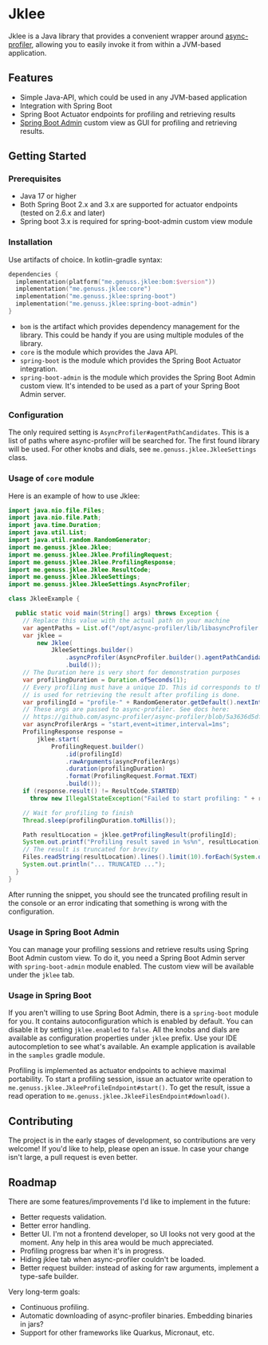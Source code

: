 # Jklee

Jklee is a Java library that provides a convenient wrapper
around [async-profiler](https://github.com/async-profiler/async-profiler), allowing you to easily
invoke it from within a JVM-based application.

## Features

* Simple Java-API, which could be used in any JVM-based application
* Integration with Spring Boot
* Spring Boot Actuator endpoints for profiling and retrieving results
* [Spring Boot Admin](https://github.com/codecentric/spring-boot-admin) custom view as GUI for
  profiling and retrieving results.

## Getting Started

### Prerequisites

* Java 17 or higher
* Both Spring Boot 2.x and 3.x are supported for actuator endpoints (tested on 2.6.x and later)
* Spring boot 3.x is required for spring-boot-admin custom view module

### Installation

Use artifacts of choice. In kotlin-gradle syntax:

```kotlin
dependencies {
  implementation(platform("me.genuss.jklee:bom:$version"))
  implementation("me.genuss.jklee:core")
  implementation("me.genuss.jklee:spring-boot")
  implementation("me.genuss.jklee:spring-boot-admin")
}
```

* `bom` is the artifact which provides dependency management for the library.
  This could be handy if you are using multiple modules of the library.
* `core` is the module which provides the Java API.
* `spring-boot` is the module which provides the Spring Boot Actuator integration.
* `spring-boot-admin` is the module which provides the Spring Boot Admin custom view.
  It's intended to be used as a part of your Spring Boot Admin server.

### Configuration

The only required setting is `AsyncProfiler#agentPathCandidates`.
This is a list of paths where async-profiler will be searched for.
The first found library will be used.
For other knobs and dials, see `me.genuss.jklee.JkleeSettings` class.

### Usage of `core` module

Here is an example of how to use Jklee:

```java
import java.nio.file.Files;
import java.nio.file.Path;
import java.time.Duration;
import java.util.List;
import java.util.random.RandomGenerator;
import me.genuss.jklee.Jklee;
import me.genuss.jklee.Jklee.ProfilingRequest;
import me.genuss.jklee.Jklee.ProfilingResponse;
import me.genuss.jklee.Jklee.ResultCode;
import me.genuss.jklee.JkleeSettings;
import me.genuss.jklee.JkleeSettings.AsyncProfiler;

class JkleeExample {

  public static void main(String[] args) throws Exception {
    // Replace this value with the actual path on your machine
    var agentPaths = List.of("/opt/async-profiler/lib/libasyncProfiler.dylib");
    var jklee =
        new Jklee(
            JkleeSettings.builder()
                .asyncProfiler(AsyncProfiler.builder().agentPathCandidates(agentPaths).build())
                .build());
    // The Duration here is very short for demonstration purposes
    var profilingDuration = Duration.ofSeconds(1);
    // Every profiling must have a unique ID. This id corresponds to the filename of the result and
    // is used for retrieving the result after profiling is done.
    var profilingId = "profile-" + RandomGenerator.getDefault().nextInt();
    // These args are passed to async-profiler. See docs here:
    // https://github.com/async-profiler/async-profiler/blob/5a3636d5dfa5b9da323d29c692db5597d2393194/docs/ProfilerOptions.md
    var asyncProfilerArgs = "start,event=itimer,interval=1ms";
    ProfilingResponse response =
        jklee.start(
            ProfilingRequest.builder()
                .id(profilingId)
                .rawArguments(asyncProfilerArgs)
                .duration(profilingDuration)
                .format(ProfilingRequest.Format.TEXT)
                .build());
    if (response.result() != ResultCode.STARTED)
      throw new IllegalStateException("Failed to start profiling: " + response.errorMessage());

    // Wait for profiling to finish
    Thread.sleep(profilingDuration.toMillis());

    Path resultLocation = jklee.getProfilingResult(profilingId);
    System.out.printf("Profiling result saved in %s%n", resultLocation);
    // The result is truncated for brevity
    Files.readString(resultLocation).lines().limit(10).forEach(System.out::println);
    System.out.println("... TRUNCATED ...");
  }
}

```

After running the snippet, you should see the truncated profiling result in the console or an error
indicating that something is wrong with the configuration.

### Usage in Spring Boot Admin

You can manage your profiling sessions and retrieve results using Spring Boot Admin custom view.
To do it, you need a Spring Boot Admin server with `spring-boot-admin` module enabled.
The custom view will be available under the `jklee` tab.

### Usage in Spring Boot

If you aren't willing to use Spring Boot Admin, there is a `spring-boot` module for you.
It contains autoconfiguration which is enabled by default.
You can disable it by setting `jklee.enabled` to `false`.
All the knobs and dials are available as configuration properties under `jklee` prefix.
Use your IDE autocompletion to see what's available.
An example application is available in the `samples` gradle module.

Profiling is implemented as actuator endpoints to achieve maximal portability.
To start a profiling session, issue an actuator write operation to
`me.genuss.jklee.JkleeProfileEndpoint#start()`.
To get the result, issue a read operation to
`me.genuss.jklee.JkleeFilesEndpoint#download()`.

## Contributing

The project is in the early stages of development, so contributions are very welcome!
If you'd like to help, please open an issue.
In case your change isn't large, a pull request is even better.

## Roadmap

There are some features/improvements I'd like to implement in the future:

* Better requests validation.
* Better error handling.
* Better UI.
  I'm not a frontend developer, so UI looks not very good at the moment.
  Any help in this area would be much appreciated.
* Profiling progress bar when it's in progress.
* Hiding jklee tab when async-profiler couldn't be loaded.
* Better request builder: instead of asking for raw arguments, implement a type-safe builder.

Very long-term goals:

* Continuous profiling.
* Automatic downloading of async-profiler binaries. Embedding binaries in jars?
* Support for other frameworks like Quarkus, Micronaut, etc.
